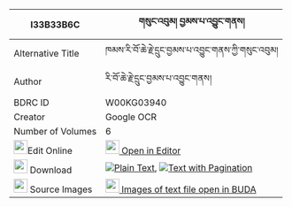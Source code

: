 |I33B33B6C|གསུང་འབུམ། བྱམས་པ་འབྱུང་གནས། 
| --- | --- 
|Alternative Title |ཁམས་རི་བོ་ཆེ་རྗེ་དྲུང་བྱམས་པ་འབྱུང་གནས་ཀྱི་གསུང་འབུམ།
|Author| རི་བོ་ཆེ་རྗེ་དྲུང་བྱམས་པ་འབྱུང་གནས།
|BDRC ID | W00KG03940
|Creator | Google OCR
|Number of Volumes| 6
|<img width="25" src="https://img.icons8.com/color/25/000000/edit-property.png">Edit Online| [<img width="25" src="https://avatars.githubusercontent.com/u/45091458?s=200&v=4"> Open in Editor](http://editor.openpecha.org/I33B33B6C)
|<img width="25" src="https://img.icons8.com/fluent/48/000000/download-2.png"/>  Download | [![](https://img.icons8.com/color/20/000000/txt.png)Plain Text](https://github.com/Openpecha/I33B33B6C/releases/download/v1/sungbum_jampa_jungne_plain_I33B33B6C.zip), [![](https://img.icons8.com/color/20/000000/txt.png)Text with Pagination](https://github.com/Openpecha/I33B33B6C/releases/download/v1/sungbum_jampa_jungne_pages_I33B33B6C.zip)
|<img width="25" src="https://img.icons8.com/plasticine/100/000000/pictures-folder.png"/>  Source Images | [<img width="25" src="https://library.bdrc.io/icons/BUDA-small.svg"> Images of text file open in BUDA](https://library.bdrc.io/show/bdr:W00KG03940)
